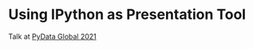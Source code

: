 # Using IPython as Presentation Tool

Talk at [PyData Global 2021](https://pydata.org/global2021/schedule/presentation/197/lightning-talks-2/)

